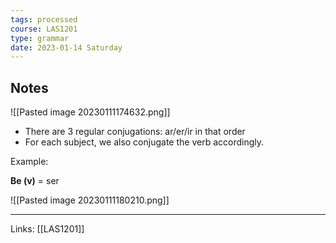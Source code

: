 ```yaml
---
tags: processed
course: LAS1201
type: grammar
date: 2023-01-14 Saturday
---
```


## Notes

![[Pasted image 20230111174632.png]]

- There are 3 regular conjugations: ar/er/ir in that order
- For each subject, we also conjugate the verb accordingly.

Example:

**Be (v)** = ser 

![[Pasted image 20230111180210.png]]


---
Links: [[LAS1201]]
